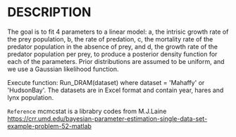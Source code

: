 # DESCRIPTION
The goal is to fit 4 parameters to a linear model: a, the intrisic growth rate of the prey population, b, the rate of predation, c, the mortality rate of the predator population in the absence of prey, and d, the growth rate of the predator population per prey, to produce a posterior density function for each of the parameters.
Prior distributions are assumed to be uniform, and we use a Gaussian likelihood function. 


Execute function: Run_DRAM(dataset) where dataset = 'Mahaffy' or 'HudsonBay'. The datasets are in Excel format and contain year, hares and lynx population. 

```Reference```
mcmcstat is a librabry codes from M.J.Laine https://crr.umd.edu/bayesian-parameter-estimation-single-data-set-example-problem-52-matlab


